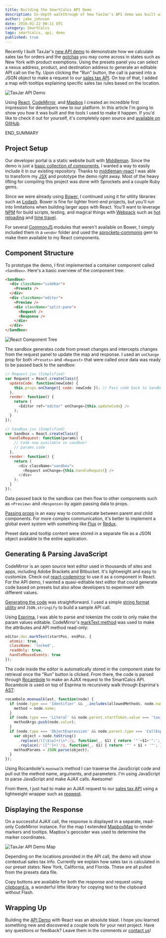 ```yaml
---
title: Building the SmartCalcs API Demo
description: In-depth walkthrough of how TaxJar's API demo was built with React to create a component-based, single-page app.
author: jake_johnson
date: 2016-01-22 00:11 UTC
category: SmartCalcs
tags: smartcalcs, api, demo
published: true
---
```


Recently I built TaxJar's [new API demo](https://developers.taxjar.com/demo/) to demonstrate how we calculate sales tax for orders and the [gotchas](https://developers.taxjar.com/api/guides/#product-exemptions) you may come across in states such as New York with product exemptions. Using the presets panel you can select a nexus address, product, and destination address to generate an editable API call on the fly. Upon clicking the "Run" button, the call is parsed into a JSON object to make a request to our [sales tax API](https://www.taxjar.com/smartcalcs/). On top of that, I added a map with tooltips explaining specific sales tax rules based on the location.

![TaxJar API Demo](/images/blog/building-the-smartcalcs-api-demo/api-demo.jpg) 

Using [React](https://facebook.github.io/react/docs/why-react.html), [CodeMirror](https://codemirror.net/), and [Mapbox](https://www.mapbox.com/) I created an incredible first impression for developers new to our platform. In this article I'm going to show you how it was built and the tools I used to make it happen. If you'd like to check it out for yourself, it's completely open source and [available on GitHub](https://github.com/taxjar/taxjar-developers).

END_SUMMARY

## Project Setup

Our developer portal is a static website built with [Middleman](https://middlemanapp.com/). Since the demo is just a [basic collection of components](https://github.com/taxjar/taxjar-developers/tree/master/source/javascripts/demo/components), I wanted a way to easily include it in our existing repository. Thanks to [middleman-react](https://github.com/plasticine/middleman-react) I was able to transform my [JSX](https://facebook.github.io/react/docs/jsx-in-depth.html) and prototype the demo right away. Most of the heavy lifting for compiling this project was done with Sprockets and a couple Ruby gems.

Since we were already using [Bower](http://bower.io/), I continued using it for utility libraries such as [Lodash](https://lodash.com/). Bower is fine for lighter front-end projects, but you'll run into limitations when building larger apps with React. You'll want to leverage [NPM](https://www.npmjs.com/) for build scripts, testing, and magical things with [Webpack](https://webpack.github.io/) such as [hot reloading](https://github.com/gaearon/react-hot-loader) and [time travel](https://www.youtube.com/watch?v=xsSnOQynTHs).

For several [CommonJS](https://webpack.github.io/docs/commonjs.html) modules that weren't available on Bower, I simply included them in a `vendor` folder and used the [sprockets-commonjs](https://github.com/maccman/sprockets-commonjs) gem to make them available to my React components.

## Component Structure

To prototype the demo, I first implemented a container component called `<Sandbox>`. Here's a basic overview of the component tree:

```html
<Sandbox>
  <div className="sidebar">
    <Presets />
  </div>
  <div className="editor">
    <Preview />
    <div className="split-pane">
      <Request />
      <Response />
    </div>
  </div>
</Sandbox>
```

![React Component Tree](/images/blog/building-the-smartcalcs-api-demo/react-tree.jpg) 

The sandbox generates code from preset changes and intercepts changes from the request panel to update the map and response. I used an `onChange` prop for both `<Presets>` and `<Request>` that were called once data was ready to be passed back to the sandbox:

```javascript
// Request.jsx (Simplified)
var Request = React.createClass({
  updateCode: function(newCode) {
    this.props.onChange({ code: newCode }); // Pass code back to Sandbox
  },
  render: function() {
    return (
      <Editor ref="editor" onChange={this.updateCode} />
    );
  }
});
```

```javascript
// Sandbox.jsx (Simplified)
var Sandbox = React.createClass({
  handleRequest: function(params) {
    // Code now available in sandbox!
    // params.code
  },
  render: function() {
    return (
      <div className="sandbox">
        <Request onChange={this.handleRequest} />
      </div>
    );
  }
});
```

Data passed back to the sandbox can then flow to other components such as `<Preview>` and `<Response>` by again passing data to props.

[Passing props](https://facebook.github.io/react/tips/communicate-between-components.html) is an easy way to communicate between parent and child components. For more complex communication, it's better to implement a global event system with something like [Flux](https://facebook.github.io/flux/) or [Redux](https://github.com/rackt/redux).

Preset data and tooltip content were stored in a separate file as a JSON object available to the entire application.

## Generating & Parsing JavaScript

CodeMirror is an open source text editor used in thousands of sites and apps, including Adobe Brackets and Bitbucket. It's lightweight and easy to customize. Check out [react-codemirror](https://github.com/JedWatson/react-codemirror) to use it as a component in React. For the API demo, I wanted a quasi-editable text editor that could generate code based on presets but also allow developers to experiment with different values.

[Generating the code](https://github.com/taxjar/taxjar-developers/blob/master/source/javascripts/demo/components/Sandbox.jsx#L16) was straightforward. I used a simple [string format utility](https://github.com/yields/fmt) and `JSON.stringify` to build a sample API call.

Using [Esprima](http://esprima.org/), I was able to parse and tokenize the code to only make the param values editable. CodeMirror's [markText method](https://codemirror.net/doc/manual.html#api_marker) was used to make the attributes and API method read-only:

```javascript
editor.doc.markText(startPos, endPos, {
  atomic: true,
  className: 'locked',
  readOnly: true,
  handleMouseEvents: true
});
```

The code inside the editor is automatically stored in the component state for retrieval once the "Run" button is clicked. From there, the code is parsed through [Rocambole](https://github.com/millermedeiros/rocambole) to make an AJAX request to the SmartCalcs API. Rocambole is used on top of Esprima to recursively walk through Esprima's [AST](https://en.wikipedia.org/wiki/Abstract_syntax_tree):

```javascript
rocambole.moonwalk(ast, function(node) {
  if (node.type === 'Identifier' && _.includes(allowedMethods, node.name)) {
    method = node.name;
  }
  if (node.type === 'Literal' && node.parent.startToken.value === 'taxjar') {
    methodArgs.push(node.value);
  }
  if (node.type === 'ObjectExpression' && node.parent.type === 'CallExpression') {
    var object = node.toString()
      .replace(/([\$\w]+)\s*:/g, function(_, $1) { return '"'+$1+'":'; })
      .replace(/'([^']+)'/g, function(_, $1) { return '"' + $1 + '"'; });
    methodParams = JSON.parse(object);
  }
});
```

Using Rocambole's `moonwalk` method I can traverse the JavaScript code and pull out the method name, arguments, and parameters. I'm using JavaScript to parse JavaScript and make AJAX calls. Awesome!

From there, I just had to make an AJAX request to our [sales tax API](https://www.taxjar.com/api/) using a lightweight wrapper such as [reqwest](https://github.com/ded/reqwest).

## Displaying the Response

On a successful AJAX call, the response is displayed in a separate, read-only CodeMirror instance. For the map I extended [MapboxMap](https://github.com/iamale/MapboxMap) to render markers and tooltips. Mapbox's geocoder was used to determine the marker coordinates.

![TaxJar API Demo Map](/images/blog/building-the-smartcalcs-api-demo/api-demo-map.jpg) 

Depending on the locations provided in the API call, the demo will show contextual sales tax info. Currently we explain how sales tax is calculated in our preset states: New York, California, and Florida. These are all pulled from the presets data file.

Copy buttons are available for both the response and request using [clipboard.js](https://github.com/zenorocha/clipboard.js/), a wonderful little library for copying text to the clipboard without Flash.

## Wrapping Up

Building the [API Demo](/demo/) with React was an absolute blast. I hope you learned something new and discovered a couple tools for your next project. Have any questions or feedback? Leave them in the comments or [contact us](https://www.taxjar.com/contact/)!